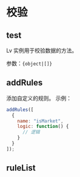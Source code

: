 # 校验

## test

Lv 实例用于校验数据的方法。

参数：`{object|[]}`

## addRules

添加自定义的规则。
示例：

```js
addRules([
  {
    name: "isMarket",
    logic: function() {
      // 逻辑
    }
  }
]);
```

## ruleList

